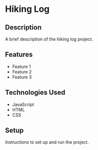 # Hiking Log

## Description

A brief description of the hiking log project.

## Features

- Feature 1
- Feature 2
- Feature 3

## Technologies Used

- JavaScript
- HTML
- CSS

## Setup

Instructions to set up and run the project.
